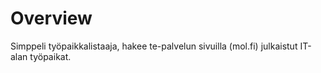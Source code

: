 # Overview
Simppeli työpaikkalistaaja, hakee te-palvelun sivuilla (mol.fi) julkaistut IT-alan työpaikat.
